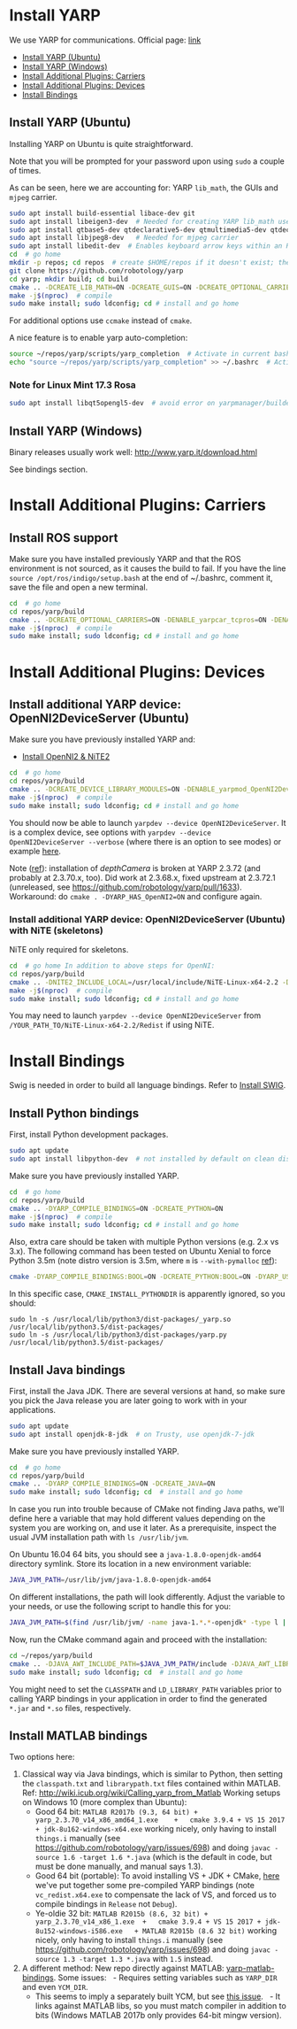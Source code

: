 # Install YARP

We use YARP for communications. Official page: [link](http://www.yarp.it/) 

- [Install YARP (Ubuntu)](#install-yarp-ubuntu)
- [Install YARP (Windows)](#install-yarp-windows)
- [Install Additional Plugins: Carriers](#install-additional-plugins-carriers)
- [Install Additional Plugins: Devices](#install-additional-plugins-devices)
- [Install Bindings](#install-bindings)

## Install YARP (Ubuntu)

Installing YARP on Ubuntu is quite straightforward.

Note that you will be prompted for your password upon using `sudo` a couple of times. 

As can be seen, here we are accounting for: YARP `lib_math`, the GUIs and `mjpeg` carrier.

```bash
sudo apt install build-essential libace-dev git
sudo apt install libeigen3-dev  # Needed for creating YARP lib_math used for kinematics, etc.
sudo apt install qtbase5-dev qtdeclarative5-dev qtmultimedia5-dev qtdeclarative5-qtquick2-plugin qtdeclarative5-window-plugin qtdeclarative5-qtmultimedia-plugin qtdeclarative5-controls-plugin qtdeclarative5-dialogs-plugin libqt5svg5
sudo apt install libjpeg8-dev   # Needed for mjpeg carrier
sudo apt install libedit-dev  # Enables keyboard arrow keys within an RPC communication channel via terminal
cd  # go home
mkdir -p repos; cd repos  # create $HOME/repos if it doesn't exist; then, enter it
git clone https://github.com/robotology/yarp
cd yarp; mkdir build; cd build
cmake .. -DCREATE_LIB_MATH=ON -DCREATE_GUIS=ON -DCREATE_OPTIONAL_CARRIERS=ON -DENABLE_yarpcar_mjpeg=ON # configure
make -j$(nproc)  # compile
sudo make install; sudo ldconfig; cd # install and go home
```

For additional options use `ccmake` instead of `cmake`.

A nice feature is to enable yarp auto-completion:

```bash
source ~/repos/yarp/scripts/yarp_completion  # Activate in current bash session
echo "source ~/repos/yarp/scripts/yarp_completion" >> ~/.bashrc  # Activate in future bash sessions
```

### Note for Linux Mint 17.3 Rosa
```bash
sudo apt install libqt5opengl5-dev  # avoid error on yarpmanager/builder GUI
```

## Install YARP (Windows)

Binary releases usually work well: http://www.yarp.it/download.html

See bindings section.

# Install Additional Plugins: Carriers

## Install ROS support

Make sure you have installed previously YARP and that the ROS environment is not sourced, as it causes the build to fail.
If you have the line `source /opt/ros/indigo/setup.bash` at the end of ~/.bashrc, comment it, save the file and open a new terminal.

```bash
cd  # go home
cd repos/yarp/build
cmake .. -DCREATE_OPTIONAL_CARRIERS=ON -DENABLE_yarpcar_tcpros=ON -DENABLE_yarpcar_xmlrpc=ON
make -j$(nproc)  # compile
sudo make install; sudo ldconfig; cd # install and go home
```

# Install Additional Plugins: Devices

## Install additional YARP device: OpenNI2DeviceServer (Ubuntu)

Make sure you have previously installed YARP and:
 
- [Install OpenNI2 & NiTE2](install-openni-nite.md)

```bash
cd  # go home
cd repos/yarp/build
cmake .. -DCREATE_DEVICE_LIBRARY_MODULES=ON -DENABLE_yarpmod_OpenNI2DeviceServer=ON -DENABLE_yarpmod_OpenNI2DeviceClient=ON -DOpenNI2_INCLUDE_DIR=/usr/local/include/OpenNI2/ -DOpenNI2_LIBRARY=/usr/local/lib/libOpenNI2.so
make -j$(nproc)  # compile
sudo make install; sudo ldconfig; cd # install and go home
```
You should now be able to launch `yarpdev --device OpenNI2DeviceServer`. It is a complex device, see options with `yarpdev --device OpenNI2DeviceServer --verbose` (where there is an option to see modes) or example [here](https://github.com/roboticslab-uc3m/teo-configuration-files/blob/ee168eaf61454113b1ac7113fbb24e10af679bc3/share/teoBase/scripts/teoBase.xml#L35-L36).

Note ([ref](https://github.com/roboticslab-uc3m/vision/issues/83#issuecomment-390326913)): installation of *depthCamera* is broken at YARP 2.3.72 (and probably at 2.3.70.x, too). Did work at 2.3.68.x, fixed upstream at 2.3.72.1 (unreleased, see https://github.com/robotology/yarp/pull/1633). Workaround: do `cmake . -DYARP_HAS_OpenNI2=ON` and configure again.

### Install additional YARP device: OpenNI2DeviceServer (Ubuntu) with NiTE (skeletons)
NiTE only required for skeletons.
```bash
cd  # go home In addition to above steps for OpenNI:
cd repos/yarp/build
cmake .. -DNITE2_INCLUDE_LOCAL=/usr/local/include/NiTE-Linux-x64-2.2 -DNITE2_LIBRARY=/usr/local/lib/libNiTE2.so
make -j$(nproc)  # compile
sudo make install; sudo ldconfig; cd # install and go home
```
You may need to launch `yarpdev --device OpenNI2DeviceServer` from `/YOUR_PATH_TO/NiTE-Linux-x64-2.2/Redist` if using NiTE.

# Install Bindings

Swig is needed in order to build all language bindings. Refer to [Install SWIG](install-swig.md).

## Install Python bindings

First, install Python development packages.

```bash
sudo apt update
sudo apt install libpython-dev  # not installed by default on clean distros
```

Make sure you have previously installed YARP.

```bash
cd  # go home
cd repos/yarp/build
cmake .. -DYARP_COMPILE_BINDINGS=ON -DCREATE_PYTHON=ON
make -j$(nproc)  # compile
sudo make install; sudo ldconfig; cd # install and go home
```

Also, extra care should be taken with multiple Python versions (e.g. 2.x vs 3.x). The following command has been tested on Ubuntu Xenial to force Python 3.5m (note distro version is 3.5m, where `m` is `--with-pymalloc` [ref](https://www.python.org/dev/peps/pep-3149/#proposal)):
```bash
cmake -DYARP_COMPILE_BINDINGS:BOOL=ON -DCREATE_PYTHON:BOOL=ON -DYARP_USE_PYTHON_VERSION=3.5 -DPYTHON_INCLUDE_DIR=/usr/include/python3.5m -DPYTHON_LIBRARY=/usr/lib/x86_64-linux-gnu/libpython3.5m.so -DCMAKE_INSTALL_PYTHONDIR=lib/python3.5/dist-packages ..
```

In this specific case, `CMAKE_INSTALL_PYTHONDIR` is apparently ignored, so you should:
```
sudo ln -s /usr/local/lib/python3/dist-packages/_yarp.so /usr/local/lib/python3.5/dist-packages/
sudo ln -s /usr/local/lib/python3/dist-packages/yarp.py /usr/local/lib/python3.5/dist-packages/
```

## Install Java bindings

First, install the Java JDK. There are several versions at hand, so make sure you pick the Java release you are later going to work with in your applications.

```bash
sudo apt update
sudo apt install openjdk-8-jdk  # on Trusty, use openjdk-7-jdk
```

Make sure you have previously installed YARP.

```bash
cd  # go home
cd repos/yarp/build
cmake .. -DYARP_COMPILE_BINDINGS=ON -DCREATE_JAVA=ON
sudo make install; sudo ldconfig; cd  # install and go home
```

In case you run into trouble because of CMake not finding Java paths, we'll define here a variable that may hold different values depending on the system you are working on, and use it later. As a prerequisite, inspect the usual JVM installation path with `ls /usr/lib/jvm`.

On Ubuntu 16.04 64 bits, you should see a `java-1.8.0-openjdk-amd64` directory symlink. Store its location in a new environment variable:

```bash
JAVA_JVM_PATH=/usr/lib/jvm/java-1.8.0-openjdk-amd64
```

On different installations, the path will look differently. Adjust the variable to your needs, or use the following script to handle this for you:

```bash
JAVA_JVM_PATH=$(find /usr/lib/jvm/ -name java-1.*.*-openjdk* -type l | head -n 1)
```

Now, run the CMake command again and proceed with the installation:

```bash
cd ~/repos/yarp/build
cmake .. -DJAVA_AWT_INCLUDE_PATH=$JAVA_JVM_PATH/include -DJAVA_AWT_LIBRARY=$JAVA_JVM_PATH/include/jawt.h -DJAVA_INCLUDE_PATH=$JAVA_JVM_PATH/include -DJAVA_INCLUDE_PATH2=$JAVA_JVM_PATH/include/linux -DJAVA_JVM_LIBRARY=$JAVA_JVM_PATH/include/jni.h
sudo make install; sudo ldconfig; cd  # install and go home
```

You might need to set the `CLASSPATH` and `LD_LIBRARY_PATH` variables prior to calling YARP bindings in your application in order to find the generated `*.jar` and `*.so` files, respectively.

## Install MATLAB bindings

Two options here:
1. Classical way via Java bindings, which is similar to Python, then setting the `classpath.txt` and `librarypath.txt` files contained within MATLAB. Ref: http://wiki.icub.org/wiki/Calling_yarp_from_Matlab Working setups on  Windows 10 (more complex than Ubuntu):
   - Good 64 bit: `MATLAB R2017b (9.3, 64 bit) + yarp_2.3.70_v14_x86_amd64_1.exe	+	cmake 3.9.4	+ VS 15 2017 + jdk-8u162-windows-x64.exe` working nicely, only having to install `things.i` manually (see https://github.com/robotology/yarp/issues/698) and doing `javac -source 1.6 -target 1.6 *.java` (which is the default in code, but must be done manually, and manual says 1.3).
   - Good 64 bit (portable): To avoid installing VS + JDK + CMake, [here]( https://sourceforge.net/projects/roboticslab/files/External/yarp/2.3.70_win_64_java/) we've put together some pre-compiled YARP bindings (note `vc_redist.x64.exe` to compensate the lack of VS, and forced us to compile bindings in `Release` not `Debug`).
   - Ye-oldie 32 bit: `MATLAB R2015b (8.6, 32 bit) + yarp_2.3.70_v14_x86_1.exe	+	cmake 3.9.4	+ VS 15 2017 + jdk-8u152-windows-i586.exe	+ MATLAB R2015b (8.6 32 bit)` working nicely, only having to install `things.i` manually (see https://github.com/robotology/yarp/issues/698) and doing `javac -source 1.3 -target 1.3 *.java` with `1.5` instead.
1. A different method: New repo directly against MATLAB: [yarp-matlab-bindings](https://github.com/robotology-playground/yarp-matlab-bindings). Some issues:
   - Requires setting variables such as `YARP_DIR` and even `YCM_DIR`.
   - This seems to imply a separately built YCM, but see [this issue](https://github.com/robotology/yarp/issues/1552#issuecomment-366449572).
   - It links against MATLAB libs, so you must match compiler in addition to bits (Windows MATLAB 2017b only provides 64-bit mingw version).
